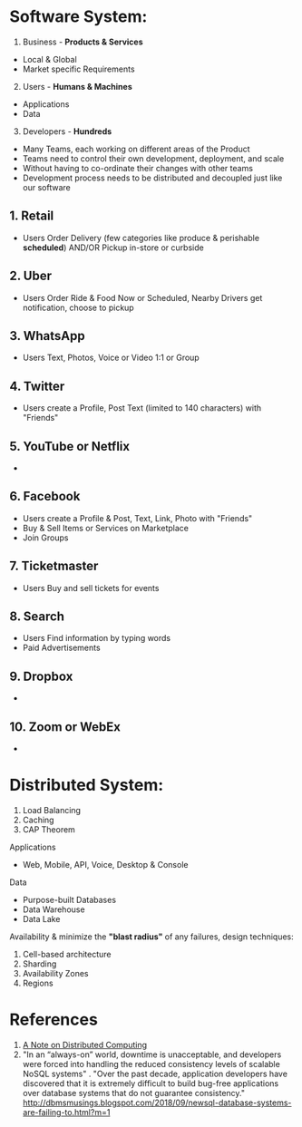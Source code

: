 # Software System:

1. Business - **Products & Services**
* Local & Global
* Market specific Requirements 
2. Users - **Humans & Machines** 
* Applications
* Data
3. Developers - **Hundreds**
* Many Teams, each working on different areas of the Product
* Teams need to control their own development, deployment, and scale
* Without having to co-ordinate their changes with other teams
* Development process needs to be distributed and decoupled just like our software

## 1. Retail
* Users Order Delivery (few categories like produce & perishable **scheduled**) AND/OR Pickup in-store or curbside
## 2. Uber
* Users Order Ride & Food Now or Scheduled, Nearby Drivers get notification, choose to pickup 
## 3. WhatsApp
* Users Text, Photos, Voice or Video 1:1 or Group
## 4. Twitter
* Users create a Profile, Post Text (limited to 140 characters) with "Friends"
## 5. YouTube or Netflix
* 
## 6. Facebook
* Users create a Profile & Post, Text, Link, Photo with "Friends"
* Buy & Sell Items or Services on Marketplace
* Join Groups
## 7. Ticketmaster
* Users Buy and sell tickets for events
## 8. Search
* Users Find information by typing words
* Paid Advertisements
## 9. Dropbox
* 

## 10. Zoom or WebEx
*

# Distributed System:

1. Load Balancing
2. Caching
3. CAP Theorem

Applications
* Web, Mobile, API, Voice, Desktop & Console 

Data
* Purpose-built Databases
* Data Warehouse
* Data Lake

Availability & minimize the **"blast radius"** of any failures, design techniques:
1. Cell-based architecture
2. Sharding
3. Availability Zones
4. Regions

# References

1. [A Note on Distributed Computing](https://github.com/papers-we-love/papers-we-love/blob/master/distributed_systems/a-note-on-distributed-computing.pdf)
2. "In an “always-on” world, downtime is unacceptable, and developers were forced into handling the reduced consistency levels of scalable NoSQL systems" . "Over the past decade, application developers have discovered that it is extremely difficult to build bug-free applications over database systems that do not guarantee consistency." http://dbmsmusings.blogspot.com/2018/09/newsql-database-systems-are-failing-to.html?m=1

